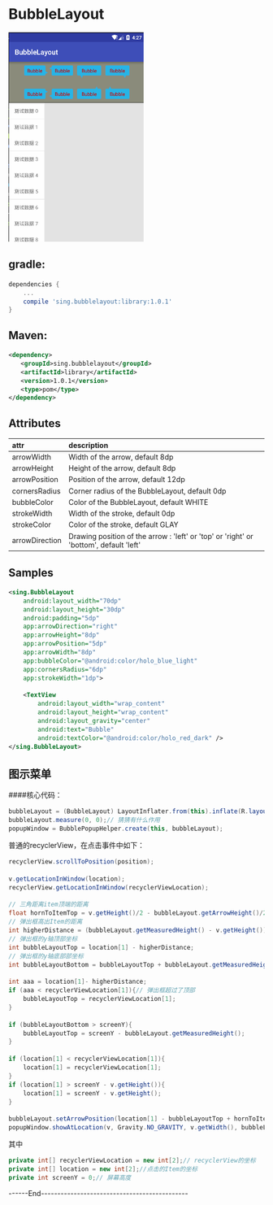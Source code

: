 # BubbleLayout
![](app/src/main/res/mipmap-xhdpi/demo.gif "") 

## gradle:
```groovy
dependencies {
    ...
    compile 'sing.bubblelayout:library:1.0.1'
}
```
## Maven:
```xml
<dependency>
　　<groupId>sing.bubblelayout</groupId>
　　<artifactId>library</artifactId>
　　<version>1.0.1</version>
　　<type>pom</type>
</dependency>
```

## Attributes 

| attr | description |
|:---|:---|
| arrowWidth | Width of the arrow, default 8dp |
| arrowHeight | Height of the arrow, default 8dp |
| arrowPosition | Position of the arrow, default 12dp |
| cornersRadius | Corner radius of the BubbleLayout, default 0dp |
| bubbleColor | Color of the BubbleLayout, default WHITE |
| strokeWidth | Width of the stroke, default 0dp |
| strokeColor | Color of the stroke, default GLAY |
| arrowDirection | Drawing position of the arrow : 'left' or 'top' or 'right' or 'bottom', default 'left' |


## Samples
```xml
<sing.BubbleLayout
    android:layout_width="70dp"
    android:layout_height="30dp"
    android:padding="5dp"
    app:arrowDirection="right"
    app:arrowHeight="8dp"
    app:arrowPosition="5dp"
    app:arrowWidth="8dp"
    app:bubbleColor="@android:color/holo_blue_light"
    app:cornersRadius="6dp"
    app:strokeWidth="1dp">

    <TextView
        android:layout_width="wrap_content"
        android:layout_height="wrap_content"
        android:layout_gravity="center"
        android:text="Bubble"
        android:textColor="@android:color/holo_red_dark" />
</sing.BubbleLayout>
```
## 图示菜单
####核心代码：
```JAVA
bubbleLayout = (BubbleLayout) LayoutInflater.from(this).inflate(R.layout.layout_sample_popup, null);
bubbleLayout.measure(0, 0);// 猜猜有什么作用
popupWindow = BubblePopupHelper.create(this, bubbleLayout);
```
普通的recyclerView，在点击事件中如下：

```JAVA
recyclerView.scrollToPosition(position);

v.getLocationInWindow(location);
recyclerView.getLocationInWindow(recyclerViewLocation);

// 三角距离item顶端的距离
float hornToItemTop = v.getHeight()/2 - bubbleLayout.getArrowHeight()/2;
// 弹出框高出Item的距离
int higherDistance = (bubbleLayout.getMeasuredHeight() - v.getHeight()) / 2;
// 弹出框的y轴顶部坐标
int bubbleLayoutTop = location[1] - higherDistance;
// 弹出框的y轴底部部坐标
int bubbleLayoutBottom = bubbleLayoutTop + bubbleLayout.getMeasuredHeight();

int aaa = location[1]- higherDistance;
if (aaa < recyclerViewLocation[1]){// 弹出框超过了顶部
    bubbleLayoutTop = recyclerViewLocation[1];
}

if (bubbleLayoutBottom > screenY){
    bubbleLayoutTop = screenY - bubbleLayout.getMeasuredHeight();
}

if (location[1] < recyclerViewLocation[1]){
    location[1] = recyclerViewLocation[1];
}
if (location[1] > screenY - v.getHeight()){
    location[1] = screenY - v.getHeight();
}

bubbleLayout.setArrowPosition(location[1] - bubbleLayoutTop + hornToItemTop);
popupWindow.showAtLocation(v, Gravity.NO_GRAVITY, v.getWidth(), bubbleLayoutTop);
```
其中

```JAVA
private int[] recyclerViewLocation = new int[2];// recyclerView的坐标
private int[] location = new int[2];//点击的Item的坐标
private int screenY = 0;// 屏幕高度
```

------End---------------------------------------------